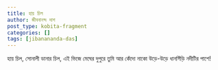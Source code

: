 ```yaml
---
title: হায় চিল
author: জীবনানন্দ দাশ
post_type: kobita-fragment
categories: []
tags: [jibanananda-das]
---
```

হায় চিল, সোনালী ডানার চিল, এই ভিজে মেঘের দুপুরে
তুমি আর কেঁদো নাকো উড়ে-উড়ে ধানসিঁড়ি নদীটির পাশে!